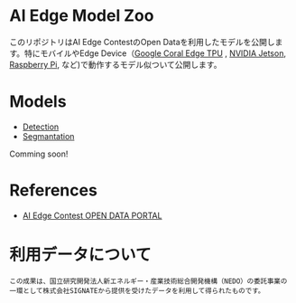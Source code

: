 # AI Edge Model Zoo
このリポジトリはAI Edge ContestのOpen Dataを利用したモデルを公開します。特にモバイルやEdge Device（[Google Coral Edge TPU](https://coral.ai/) , [NVIDIA Jetson](https://www.nvidia.com/ja-jp/autonomous-machines/embedded-systems/), [Raspberry Pi](https://www.raspberrypi.org/), など)で動作するモデル似ついて公開します。

# Models
- [Detection](detection)
- [Segmantation](segmantation)

Comming soon!

# References
- [AI Edge Contest OPEN DATA PORTAL](https://signate.jp/dlp/ai-edge-contest-data)

# 利用データについて
```
この成果は、国立研究開発法人新エネルギー・産業技術総合開発機構（NEDO）の委託事業の一環として株式会社SIGNATEから提供を受けたデータを利用して得られたものです。
```
